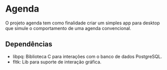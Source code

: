 # Agenda
O projeto agenda tem como finalidade criar um simples app para desktop
que simule o comportamento de uma agenda convencional. 

## Dependências
- libpq:
    Biblioteca C para interações com o banco de dados PostgreSQL.
- fltk:
    Lib para suporte de interação gráfica. 

